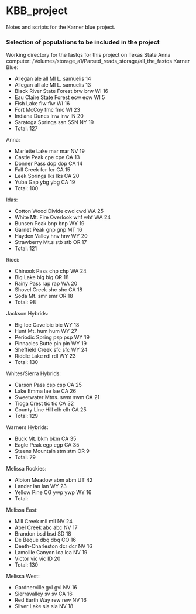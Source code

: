 # KBB_project
Notes and scripts for the Karner blue project. 

### Selection of populations to be included in the project
Working directory for the fastqs for this project on Texas State Anna computer: /Volumes/storage_a1/Parsed_reads_storage/all_the_fastqs
Karner Blue:
- Allegan	ale	all	 MI	L. samuelis 14
- Allegan	all	ale	 MI	L. samuelis 13
- Black River State Forest brw	brw	WI 16
- Eau Claire State Forest	ecw	ecw	 WI	5
- Fish Lake	flw	flw	 WI	16
- Fort McCoy	fmc	fmc	 WI	23
- Indiana Dunes	inw	inw	 IN 20
- Saratoga Springs	ssn	SSN	 NY	19
- Total: 127

Anna:
- Marlette Lake	mar	mar	 NV 19
- Castle Peak	cpe	cpe	 CA 13
- Donner Pass	dop	dop	 CA 14
- Fall Creek	fcr	fcr	 CA 15
- Leek Springs	lks	lks	 CA 20
- Yuba Gap	ybg	ybg	 CA 19
- Total: 100

Idas:
- Cotton Wood Divide	cwd	cwd	 WA 25
- White Mt. Fire Overlook	whf	whf	 WA 24
- Bunsen Peak	bnp	bnp	 WY 19
- Garnet Peak	gnp	gnp	 MT 16
- Hayden Valley	hnv	hnv	 WY 20
- Strawberry Mt.s	stb	stb	 OR 17
- Total: 121

Ricei:
- Chinook Pass	chp	chp	 WA 24
- Big Lake	big	big	 OR 18
- Rainy Pass	rap	rap	 WA 20
- Shovel Creek	shc	shc	 CA 18
- Soda Mt.	smr	smr	 OR 18
- Total: 98

Jackson Hybrids:
- Big Ice Cave	bic	bic	 WY 18
- Hunt Mt.	hum	hum	 WY 27
- Periodic Spring	psp	psp	 WY 19
- Pinnacles Butte	pin	pin	 WY 19
- Sheffield Creek	sfc	sfc	 WY 24
- Riddle Lake	rdl	rdl	 WY 23
- Total: 130

Whites/Sierra Hybrids:
- Carson Pass	csp	csp	 CA 25
- Lake Emma	lae	lae	 CA 26
- Sweetwater Mtns.	swm	swm	 CA 21
- Tioga Crest	tic	tic	 CA 32
- County Line Hill	clh	clh	 CA 25
- Total: 129

Warners Hybrids:
- Buck Mt.	bkm	bkm	 CA 35
- Eagle Peak	egp	egp	 CA 35
- Steens Mountain	stm	stm	 OR 9
- Total: 79

Melissa Rockies:
- Albion Meadow	abm	abm	 UT 42
- Lander	lan	lan	 WY 23
- Yellow Pine CG	ywp	ywp	 WY 16
- Total:

Melissa East:
- Mill Creek	mil	mil	 NV 24
- Abel Creek	abc	abc	 NV 17
- Brandon	bsd	bsd	 SD 18
- De Beque	dbq	dbq	 CO 16
- Deeth-Charleston	dcr	dcr	 NV 16
- Lamoille Canyon	lca	lca	 NV 19
- Victor	vic	vic	 ID 20
- Total: 130

Melissa West: 
- Gardnerville	gvl	gvl	 NV 16
- Sierravalley	sv	sv	 CA 16
- Red Earth Way	rew	rew	 NV 16
- Silver Lake	sla	sla	 NV 18







































